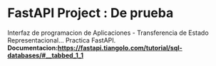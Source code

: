 # FastAPI Project : De prueba
Interfaz de programacion de Aplicaciones - Transferencia de Estado Representacional... Practica FastAPI.
**Documentacion:https://fastapi.tiangolo.com/tutorial/sql-databases/#__tabbed_1_1**
